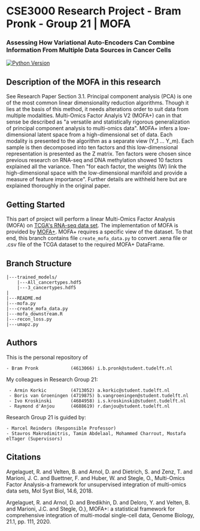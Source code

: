 # CSE3000 Research Project - Bram Pronk - Group 21 | MOFA
### Assessing How Variational Auto-Encoders Can Combine Information From Multiple Data Sources in Cancer Cells

[![Python Version](https://img.shields.io/static/v1.svg?label=minimal_python_version&message=3.8.8&color=blue)](https://www.python.org/downloads)

## Description of the MOFA in this research
See Research Paper Section 3.1.
Principal component analysis (PCA) is one of the most common linear dimensionality reduction algorithms. Though it lies at the basis of this method, it needs alterations order to suit data from multiple modalities. Multi-Omics Factor Analyis V2 (MOFA+) can in that sense be described as "a versatile and statistically rigorous generalization of principal component analysis to multi-omics data". MOFA+ infers a low-dimensional latent space from a high-dimensional set of data. Each modality is presented to the algorithm as a separate view (Y_1 ... Y_m). Each sample is then decomposed into ten factors and this low-dimensional representation is presented as the Z matrix. Ten factors were chosen since previous research on RNA-seq and DNA methylation showed 10 factors explained all the variance. Then "for each factor, the weights (W) link the high-dimensional space with the low-dimensional manifold and provide a measure of feature importance". Further details are withheld here but are explained thoroughly in the original paper.
## Getting Started
<!---

This section should contain installation, testing, and running instructions for people who want to get started with the project. 

- These instructions should work on a clean system.
- These instructions should work without having to install an IDE.
- You can specify that the user should have a certain operating system.

--->
This part of project will perform a linear Multi-Omics Factor Analysis (MOFA) on [TCGA's RNA-seq data set](https://xenabrowser.net/datapages/?dataset=EB%2B%2BAdjustPANCAN_IlluminaHiSeq_RNASeqV2.geneExp.xena&host=https%3A%2F%2Fpancanatlas.xenahubs.net&removeHub=https%3A%2F%2Fxena.treehouse.gi.ucsc.edu%3A443). The implementation of MOFA is provided by [MOFA+](https://biofam.github.io/MOFA2/index.html). MOFA+ requires a specific view of the dataset. To that end, this branch contains file ```create_mofa_data.py``` to convert .xena file or .csv file of the TCGA dataset to the required MOFA+ DataFrame.
 
## Branch Structure
```
|---trained_models/
    |---All_cancertypes.hdf5
    |---3_cancertypes.hdf5
|
|---README.md
|---mofa.py
|---create_mofa_data.py
|---mofa_downstream.R
|---recon_loss.py
|---umapz.py
```

## Authors
This is the personal repository of

    - Bram Pronk            (4613066) i.b.pronk@student.tudelft.nl

My colleagues in Research Group 21:

     - Armin Korkic         (4713052) a.korkic@student.tudelft.nl
     - Boris van Groeningen (4719875) b.vangroeningen@student.tudelft.nl
     - Ivo Kroskinski       (4684958) i.s.kroskinski@student.tudelft.nl
     - Raymond d'Anjou      (4688619) r.danjou@student.tudelft.nl

Research Group 21 is guided by:
    
    - Marcel Reinders (Responsible Professor)
    - Stavros Makrodimitris, Tamim Abdelaal, Mohammed Charrout, Mostafa elTager (Supervisors)

## Citations
Argelaguet, R. and Velten, B. and Arnol, D. and Dietrich, S. and Zenz, T. and Marioni, J. C. and Buettner, F. and Huber, W. and Stegle, O., Multi-Omics Factor Analysis-a framework for unsupervised integration of multi-omics data sets, Mol Syst Biol, 14.6, 2018.

Argelaguet, R. and Arnol, D. and Bredikhin, D. and Deloro, Y. and Velten, B. and Marioni, J.C. and Stegle, O.}, MOFA+: a statistical framework for comprehensive integration of multi-modal single-cell data, Genome Biology, 21.1, pp. 111, 2020.